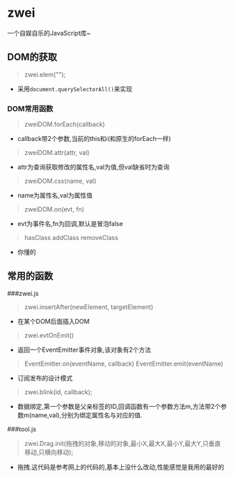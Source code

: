 zwei
====
一个自娱自乐的JavaScript库~

## DOM的获取

>zwei.elem("");

- 采用`document.querySelectorAll()`来实现

### DOM常用函数
>zweiDOM.forEach(callback)

- callback带2个参数,当前的this和i(和原生的forEach一样)

>zweiDOM.attr(attr, val)

- attr为查询获取修改的属性名,val为值,但val缺省时为查询

>zweiDOM.css(name, val)

- name为属性名,val为属性值

>zweiDOM.on(evt, fn)

- evt为事件名,fn为回调,默认是冒泡false

>hasClass  addClass  removeClass

- 你懂的

## 常用的函数
###zwei.js
>zwei.insertAfter(newElement, targetElement)

- 在某个DOM后面插入DOM

>zwei.evtOnEmit()

- 返回一个EventEmitter事件对象,该对象有2个方法

>EventEmitter.on(eventName, callback)
>EventEmitter.emit(eventName)

- 订阅发布的设计模式

>zwei.blink(id, callback);

- 数据绑定,第一个参数是父亲标签的ID,回调函数有一个参数方法m,方法带2个参数m(name,val),分别为绑定属性名与对应的值.

###tool.js
> zwei.Drag.init(拖拽的对象,移动的对象,最小X,最大X,最小Y,最大Y,只垂直移动,只横向移动);

- 拖拽.这代码是参考网上的代码的,基本上没什么改动,性能感觉是我用的最好的
